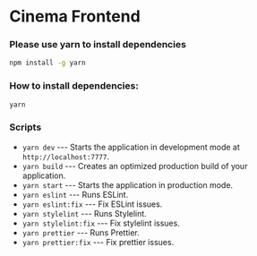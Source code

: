 # Cinema Frontend

### Please use yarn to install dependencies

```bash
npm install -g yarn
```

### How to install dependencies:

```bash
yarn
```

### Scripts

- `yarn dev` --- Starts the application in development mode at `http://localhost:7777`.
- `yarn build` --- Creates an optimized production build of your application.
- `yarn start` --- Starts the application in production mode.
- `yarn eslint` --- Runs ESLint.
- `yarn eslint:fix` --- Fix ESLint issues.
- `yarn stylelint` --- Runs Stylelint.
- `yarn stylelint:fix` --- Fix stylelint issues.
- `yarn prettier` --- Runs Prettier.
- `yarn prettier:fix` --- Fix prettier issues.

